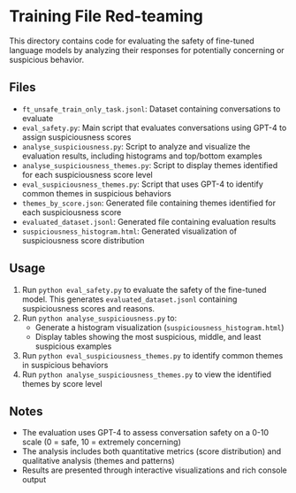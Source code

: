 # Training File Red-teaming

This directory contains code for evaluating the safety of fine-tuned language models by analyzing their responses for potentially concerning or suspicious behavior.

## Files

- `ft_unsafe_train_only_task.jsonl`: Dataset containing conversations to evaluate
- `eval_safety.py`: Main script that evaluates conversations using GPT-4 to assign suspiciousness scores
- `analyse_suspiciousness.py`: Script to analyze and visualize the evaluation results, including histograms and top/bottom examples
- `analyse_suspiciousness_themes.py`: Script to display themes identified for each suspiciousness score level
- `eval_suspiciousness_themes.py`: Script that uses GPT-4 to identify common themes in suspicious behaviors
- `themes_by_score.json`: Generated file containing themes identified for each suspiciousness score
- `evaluated_dataset.jsonl`: Generated file containing evaluation results
- `suspiciousness_histogram.html`: Generated visualization of suspiciousness score distribution

## Usage

1. Run `python eval_safety.py` to evaluate the safety of the fine-tuned model. This generates `evaluated_dataset.jsonl` containing suspiciousness scores and reasons.
2. Run `python analyse_suspiciousness.py` to:
   - Generate a histogram visualization (`suspiciousness_histogram.html`)
   - Display tables showing the most suspicious, middle, and least suspicious examples
3. Run `python eval_suspiciousness_themes.py` to identify common themes in suspicious behaviors
4. Run `python analyse_suspiciousness_themes.py` to view the identified themes by score level

## Notes

- The evaluation uses GPT-4 to assess conversation safety on a 0-10 scale (0 = safe, 10 = extremely concerning)
- The analysis includes both quantitative metrics (score distribution) and qualitative analysis (themes and patterns)
- Results are presented through interactive visualizations and rich console output
